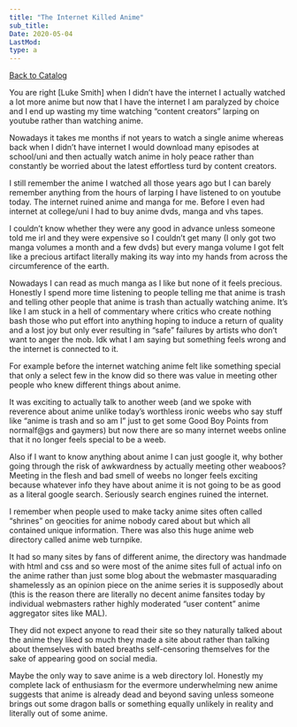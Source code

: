 ```yaml
---
title: "The Internet Killed Anime"
sub_title:
Date: 2020-05-04
LastMod:
type: a
---
```


[Back to Catalog](/)

You are right [Luke Smith] when I didn’t have the internet I actually watched a lot more anime but now that I have the internet I am paralyzed by choice and I end up wasting my time watching “content creators” larping on youtube rather than watching anime.

Nowadays it takes me months if not years to watch a single anime whereas back when I didn’t have internet I would download many episodes at school/uni and then actually watch anime in holy peace rather than constantly be worried about the latest effortless turd by content creators.

I still remember the anime I watched all those years ago but I can barely remember anything from the hours of larping I have listened to on youtube today. The internet ruined anime and manga for me. Before I even had internet at college/uni I had to buy anime dvds, manga and vhs tapes.

I couldn’t know whether they were any good in advance unless someone told me irl and they were expensive so I couldn’t get many (I only got two manga volumes a month and a few dvds) but every manga volume I got felt like a precious artifact literally making its way into my hands from across the circumference of the earth.

Nowadays I can read as much manga as I like but none of it feels precious. Honestly I spend more time listening to people telling me that anime is trash and telling other people that anime is trash than actually watching anime. It’s like I am stuck in a hell of commentary where critics who create nothing bash those who put effort into anything hoping to induce a return of quality and a lost joy but only ever resulting in “safe” failures by artists who don’t want to anger the mob. Idk what I am saying but something feels wrong and the internet is connected to it.

For example before the internet watching anime felt like something special that only a select few in the know did so there was value in meeting other people who knew different things about anime.

It was exciting to actually talk to another weeb (and we spoke with reverence about anime unlike today’s worthless ironic weebs who say stuff like “anime is trash and so am I” just to get some Good Boy Points from normalf@gs and gaymers) but now there are so many internet weebs online that it no longer feels special to be a weeb.

Also if I want to know anything about anime I can just google it, why bother going through the risk of awkwardness by actually meeting other weaboos? Meeting in the flesh and bad smell of weebs no longer feels exciting because whatever info they have about anime it is not going to be as good as a literal google search. Seriously search engines ruined the internet.

I remember when people used to make tacky anime sites often called “shrines” on geocities for anime nobody cared about but which all contained unique information. There was also this huge anime web directory called anime web turnpike.

It had so many sites by fans of different anime, the directory was handmade with html and css and so were most of the anime sites full of actual info on the anime rather than just some blog about the webmaster masquarading shamelessly as an opinion piece on the anime series it is supposedly about (this is the reason there are literally no decent anime fansites today by individual webmasters rather highly moderated “user content” anime aggregator sites like MAL).

They did not expect anyone to read their site so they naturally talked about the anime they liked so much they made a site about rather than talking about themselves with bated breaths self-censoring themselves for the sake of appearing good on social media.

Maybe the only way to save anime is a web directory lol. Honestly my complete lack of enthusiasm for the evermore underwhelming new anime suggests that anime is already dead and beyond saving unless someone brings out some dragon balls or something equally unlikely in reality and literally out of some anime.
